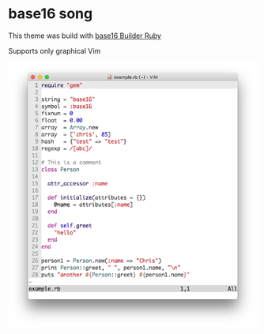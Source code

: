 # base16 song
This theme was build with [base16 Builder Ruby](https://github.com/obahareth/base16-builder-ruby)

Supports only graphical Vim

![preview](https://raw.githubusercontent.com/songzhou21/base16-song/master/xcode-default-scheme.png)
